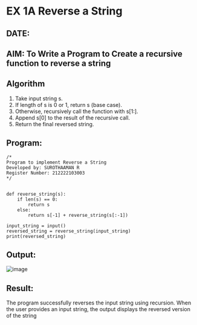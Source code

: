 # EX 1A Reverse a String
## DATE:
## AIM: To Write a Program to Create a recursive function to reverse a string
## Algorithm

1. Take input string s.
2. If length of s is 0 or 1, return s (base case).
3. Otherwise, recursively call the function with s[1:].
4. Append s[0] to the result of the recursive call.
5. Return the final reversed string. 

## Program:
```
/*
Program to implement Reverse a String
Developed by: SUROTHAAMAN R
Register Number: 212222103003
*/
```
```

def reverse_string(s):
    if len(s) == 0:  
        return s
    else:
        return s[-1] + reverse_string(s[:-1]) 

input_string = input()
reversed_string = reverse_string(input_string)
print(reversed_string)

```

## Output:
![image](https://github.com/user-attachments/assets/d167cae5-99fd-4089-b4ba-0e3fd5d166ed)

## Result:
The program successfully reverses the input string using recursion. When the user provides an input string, the output displays the reversed version of the string
